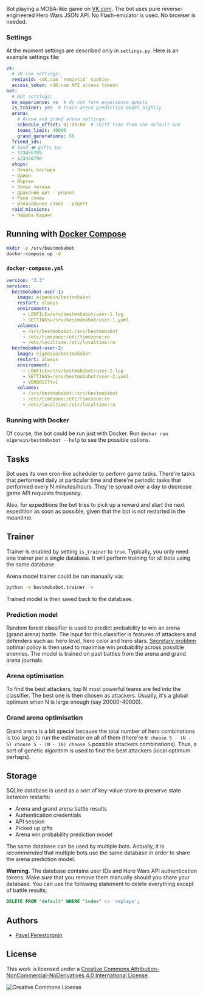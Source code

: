 Bot playing a MOBA-like game on [VK.com](https://vk.com). The bot uses pure reverse-engineered Hero Wars JSON API. No Flash-emulator is used. No browser is needed.

### Settings

At the moment settings are described only in `settings.py`. Here is an example settings file:

```yaml
vk:
  # VK.com settings:
  remixsid: <VK.com `remixsid` cookie>
  access_token: <VK.com API access token>
bot:
  # Bot settings:
  no_experience: no  # do not farm experience quests
  is_trainer: yes  # train arena prediction model nightly
  arena:
    # Arena and grand arena settings:
    schedule_offset: 01:00:00  # shift time from the default one
    teams_limit: 40000
    grand_generations: 50
  friend_ids:
  # Send ❤️ gifts to:
  - 123456789
  - 123456790
  shops:
  - Печать пастыря
  - Орион
  - Йорген
  - Зелье титана
  - Драконий щит - рецепт
  - Рука славы
  - Изначальное слово - рецепт
  raid_missions:
  - Чащоба Каданг
```

## Running with [Docker Compose](https://docs.docker.com/compose/)

```bash
mkdir -p /srv/bestmobabot
docker-compose up -d
```

### `docker-compose.yml`

```yaml
version: "3.3"
services:
  bestmobabot-user-1:
    image: eigenein/bestmobabot
    restart: always
    environment:
      - LOGFILE=/srv/bestmobabot/user-1.log
      - SETTINGS=/srv/bestmobabot/user-1.yaml
    volumes:
      - /srv/bestmobabot:/srv/bestmobabot
      - /etc/timezone:/etc/timezone:ro
      - /etc/localtime:/etc/localtime:ro
  bestmobabot-user-2:
    image: eigenein/bestmobabot
    restart: always
    environment:
      - LOGFILE=/srv/bestmobabot/user-2.log
      - SETTINGS=/srv/bestmobabot/user-2.yaml
      - VERBOSITY=1
    volumes:
      - /srv/bestmobabot:/srv/bestmobabot
      - /etc/timezone:/etc/timezone:ro
      - /etc/localtime:/etc/localtime:ro
```

### Running with Docker

Of course, the bot could be run just with Docker. Run `docker run eigenein/bestmobabot --help` to see the possible options.

## Tasks

Bot uses its own cron-like scheduler to perform game tasks. There're tasks that performed daily at particular time and there're periodic tasks that performed every N minutes/hours. They're spread over a day to decrease game API requests frequency.

Also, for expeditions the bot tries to pick up a reward and start the next expedition as soon as possible, given that the bot is not restarted in the meantime.

## Trainer

Trainer is enabled by setting `is_trainer` to `true`. Typically, you only need one trainer per a single database. It will perform training for all bots using the same database.

Arena model trainer could be run manually via:

```bash
python -m bestmobabot.trainer -v
```

Trained model is then saved back to the database.

### Prediction model

Random forest classifier is used to predict probability to win an arena (grand arena) battle. The input for this classifier is features of attackers and defenders such as: hero level, hero color and hero stars. [Secretary problem](https://en.wikipedia.org/wiki/Secretary_problem) optimal policy is then used to maximise win probability across possible enemies. The model is trained on past battles from the arena and grand arena journals.

### Arena optimisation

To find the best attackers, top N most powerful teams are fed into the classifier. The best one is then chosen as attackers. Usually, it's a global optimum when N is large enough (say 20000-40000).

### Grand arena optimisation

Grand arena is a bit special because the total number of hero combinations is too large to run the estimator on all of them (there're `N choose 5 ⋅ (N - 5) choose 5 ⋅ (N - 10) choose 5` possible attackers combinations). Thus, a sort of genetic algorithm is used to find the best attackers (local optimum perhaps).

## Storage

SQLite database is used as a sort of key-value store to preserve state between restarts:

* Arena and grand arena battle results
* Authentication credentials
* API session
* Picked up gifts
* Arena win probability prediction model

The same database can be used by multiple bots. Actually, it is _recommended_ that multiple bots use the same database in order to share the arena prediction model.

**Warning.** The database contains user IDs and Hero Wars API authentication tokens. Make sure that you remove them manually should you share your database. You can use the following statement to delete everything except of battle results:

```sql
DELETE FROM "default" WHERE "index" <> 'replays';
```

## Authors

* [Pavel Perestoronin](https://github.com/eigenein)

## License

This work is licensed under a [Creative Commons Attribution-NonCommercial-NoDerivatives 4.0 International License](http://creativecommons.org/licenses/by-nc-nd/4.0/).

![Creative Commons License](https://i.creativecommons.org/l/by-nc-nd/4.0/88x31.png)
